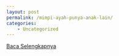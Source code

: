 ```yaml
---
layout: post
permalink: /mimpi-ayah-punya-anak-lain/
categories:
    - Uncategorized
---
```


[Baca Selengkapnya](/05)
